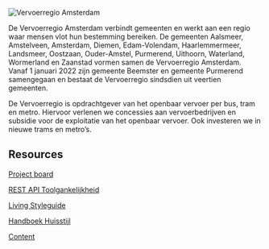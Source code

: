 ![Vervoerregio Amsterdam](https://user-images.githubusercontent.com/1061632/191292939-24d4ffc0-51da-44b2-9317-981b0a436e15.png)


De Vervoerregio Amsterdam verbindt gemeenten en werkt aan een regio waar mensen vlot hun bestemming bereiken. De gemeenten Aalsmeer, Amstelveen, Amsterdam, Diemen, Edam-Volendam, Haarlemmermeer, Landsmeer, Oostzaan, Ouder-Amstel, Purmerend, Uithoorn, Waterland, Wormerland en Zaanstad vormen samen de Vervoerregio Amsterdam. Vanaf 1 januari 2022 zijn gemeente Beemster en gemeente Purmerend samengegaan en bestaat de Vervoerregio sindsdien uit veertien gemeenten. 

De Vervoerregio is opdrachtgever van het openbaar vervoer per bus, tram en metro. Hiervoor verlenen we concessies aan vervoerbedrijven en subsidie voor de exploitatie van het openbaar vervoer. Ook investeren we in nieuwe trams en metro’s.

## Resources

[Project board](https://github.com/orgs/fdnd-agency/projects/8)

[REST API Toolgankelijkheid](https://api.vervoerregio-amsterdam.fdnd.nl)

[Living Styleguide]()

[Handboek Huisstijl](https://github.com/fdnd-agency/vervoerregio-amsterdam/blob/main/Vervoerregio%20Handboek_Huisstijl%202021.pdf)  

[Content](checklist-toegankleijkheid-v0.2.xlsx)  

